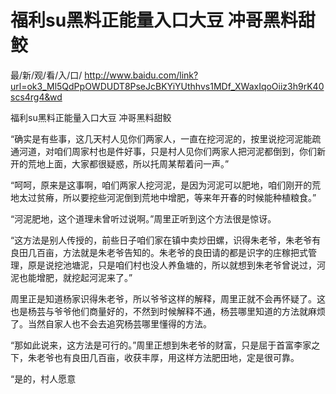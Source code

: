 # 福利su黑料正能量入口大豆 冲哥黑料甜鲛

最/新/观/看/入/口/ http://www.baidu.com/link?url=ok3_Ml5QdPpOWDUDT8PseJcBKYiYUthhvs1MDf_XWaxIqoOiiz3h9rK40scs4rg4&wd

福利su黑料正能量入口大豆 冲哥黑料甜鲛

“确实是有些事，这几天村人见你们两家人，一直在挖河泥的，按里说挖河泥能疏通河道，对咱们周家村也是件好事，只是村人见你们两家人把河泥都倒到，你们新开的荒地上面，大家都很疑惑，所以托周某帮着问一声。”

“呵呵，原来是这事啊，咱们两家人挖河泥，是因为河泥可以肥地，咱们刚开的荒地太过贫瘠，所以要挖些河泥倒到荒地中增肥，等来年开春的时候能种植粮食。”

“河泥肥地，这个道理未曾听过说啊。”周里正听到这个方法很是惊讶。

“这方法是别人传授的，前些日子咱们家在镇中卖炒田螺，识得朱老爷，朱老爷有良田几百亩，方法就是朱老爷告知的。朱老爷的良田请的都是识字的庄稼把式管理，原是说挖池塘泥，只是咱们村也没人养鱼塘的，所以就想到朱老爷曾说过，河泥也能增肥，就挖起河泥来了。”

周里正是知道杨家识得朱老爷，所以爷爷这样的解释，周里正就不会再怀疑了。这也是杨芸与爷爷他们商量好的，不然到时候解释不通，杨芸哪里知道的方法就麻烦了。当然自家人也不会去追究杨芸哪里懂得的方法。

“那如此说来，这方法是可行的。”周里正想到朱老爷的财富，只是屈于首富李家之下，朱老爷也有良田几百亩，收获丰厚，用这样方法肥田地，定是很可靠。

“是的，村人愿意
